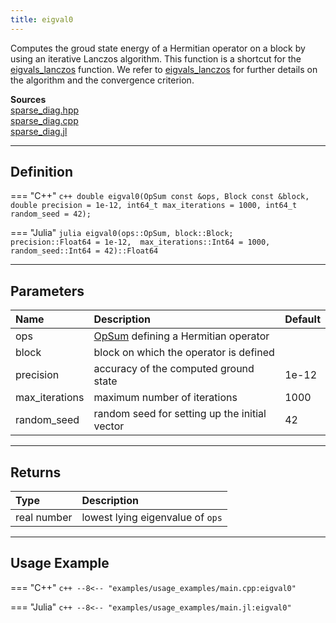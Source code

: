 ```yaml
---
title: eigval0
---
```


Computes the groud state energy of a Hermitian operator on a block by using an iterative Lanczos algorithm. This function is a shortcut for the [eigvals_lanczos](eigvals_lanczos.md) function. We refer to [eigvals_lanczos](eigvals_lanczos.md) for further details on the algorithm and the convergence criterion.

**Sources**<br>
[sparse_diag.hpp](https://github.com/awietek/xdiag/blob/main/xdiag/algorithms/sparse_diag.hpp)<br>
[sparse_diag.cpp](https://github.com/awietek/xdiag/blob/main/xdiag/algorithms/sparse_diag.cpp)<br>
[sparse_diag.jl](https://github.com/awietek/XDiag.jl/blob/main/src/algorithms/sparse_diag.jl)

---

## Definition

=== "C++"
    ```c++
    double eigval0(OpSum const &ops, Block const &block, double precision = 1e-12,
                   int64_t max_iterations = 1000, int64_t random_seed = 42);
	```

=== "Julia"
	```julia
    eigval0(ops::OpSum, block::Block;	precision::Float64 = 1e-12, 
	        max_iterations::Int64 = 1000, random_seed::Int64 = 42)::Float64
	```

---

## Parameters

| Name           | Description                                                            | Default |
|:---------------|:-----------------------------------------------------------------------|---------|
| ops            | [OpSum](../operators/opsum.md) defining a Hermitian operator           |         |
| block          | block on which the operator is defined                                 |         |
| precision      | accuracy of the computed ground state                                  | 1e-12   |
| max_iterations | maximum number of iterations                                           | 1000    |
| random_seed    | random seed for setting up the initial vector                          | 42      |

---

## Returns

| Type        | Description                      |
|:------------|:---------------------------------|
| real number | lowest lying eigenvalue of `ops` |

---

## Usage Example

=== "C++"
	```c++
	--8<-- "examples/usage_examples/main.cpp:eigval0"
	```
	
=== "Julia"
	```c++
	--8<-- "examples/usage_examples/main.jl:eigval0"
	```


